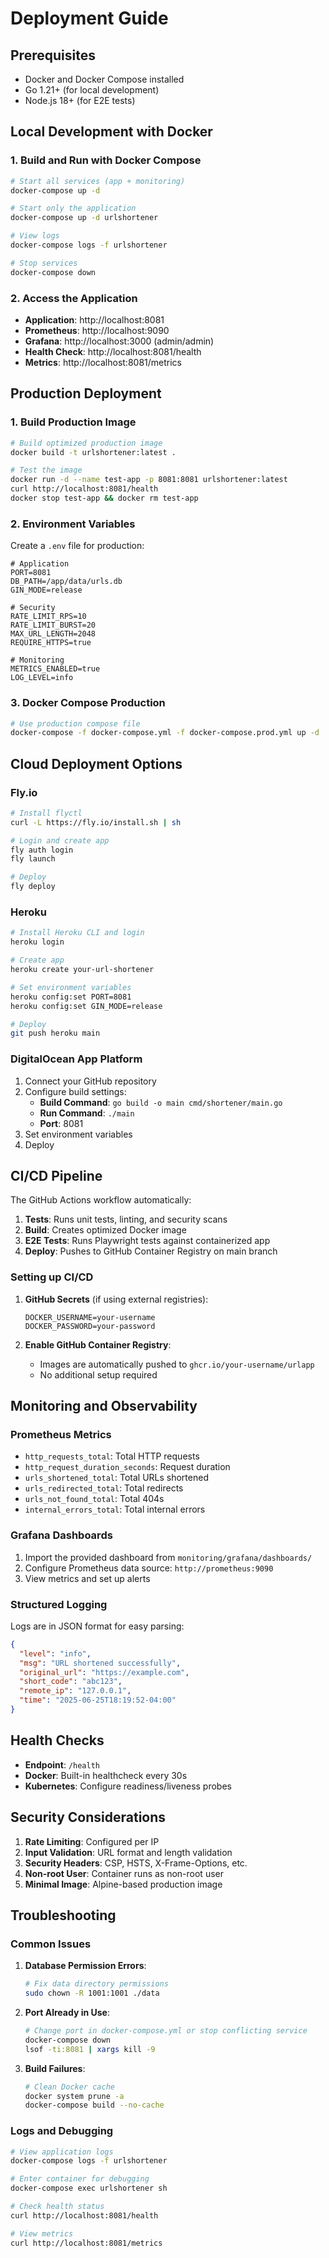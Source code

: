 # Deployment Guide

## Prerequisites

- Docker and Docker Compose installed
- Go 1.21+ (for local development)
- Node.js 18+ (for E2E tests)

## Local Development with Docker

### 1. Build and Run with Docker Compose

```bash
# Start all services (app + monitoring)
docker-compose up -d

# Start only the application
docker-compose up -d urlshortener

# View logs
docker-compose logs -f urlshortener

# Stop services
docker-compose down
```

### 2. Access the Application

- **Application**: http://localhost:8081
- **Prometheus**: http://localhost:9090
- **Grafana**: http://localhost:3000 (admin/admin)
- **Health Check**: http://localhost:8081/health
- **Metrics**: http://localhost:8081/metrics

## Production Deployment

### 1. Build Production Image

```bash
# Build optimized production image
docker build -t urlshortener:latest .

# Test the image
docker run -d --name test-app -p 8081:8081 urlshortener:latest
curl http://localhost:8081/health
docker stop test-app && docker rm test-app
```

### 2. Environment Variables

Create a `.env` file for production:

```env
# Application
PORT=8081
DB_PATH=/app/data/urls.db
GIN_MODE=release

# Security
RATE_LIMIT_RPS=10
RATE_LIMIT_BURST=20
MAX_URL_LENGTH=2048
REQUIRE_HTTPS=true

# Monitoring
METRICS_ENABLED=true
LOG_LEVEL=info
```

### 3. Docker Compose Production

```bash
# Use production compose file
docker-compose -f docker-compose.yml -f docker-compose.prod.yml up -d
```

## Cloud Deployment Options

### Fly.io

```bash
# Install flyctl
curl -L https://fly.io/install.sh | sh

# Login and create app
fly auth login
fly launch

# Deploy
fly deploy
```

### Heroku

```bash
# Install Heroku CLI and login
heroku login

# Create app
heroku create your-url-shortener

# Set environment variables
heroku config:set PORT=8081
heroku config:set GIN_MODE=release

# Deploy
git push heroku main
```

### DigitalOcean App Platform

1. Connect your GitHub repository
2. Configure build settings:
   - **Build Command**: `go build -o main cmd/shortener/main.go`
   - **Run Command**: `./main`
   - **Port**: 8081
3. Set environment variables
4. Deploy

## CI/CD Pipeline

The GitHub Actions workflow automatically:

1. **Tests**: Runs unit tests, linting, and security scans
2. **Build**: Creates optimized Docker image
3. **E2E Tests**: Runs Playwright tests against containerized app
4. **Deploy**: Pushes to GitHub Container Registry on main branch

### Setting up CI/CD

1. **GitHub Secrets** (if using external registries):
   ```
   DOCKER_USERNAME=your-username
   DOCKER_PASSWORD=your-password
   ```

2. **Enable GitHub Container Registry**:
   - Images are automatically pushed to `ghcr.io/your-username/urlapp`
   - No additional setup required

## Monitoring and Observability

### Prometheus Metrics

- `http_requests_total`: Total HTTP requests
- `http_request_duration_seconds`: Request duration
- `urls_shortened_total`: Total URLs shortened
- `urls_redirected_total`: Total redirects
- `urls_not_found_total`: Total 404s
- `internal_errors_total`: Total internal errors

### Grafana Dashboards

1. Import the provided dashboard from `monitoring/grafana/dashboards/`
2. Configure Prometheus data source: `http://prometheus:9090`
3. View metrics and set up alerts

### Structured Logging

Logs are in JSON format for easy parsing:

```json
{
  "level": "info",
  "msg": "URL shortened successfully",
  "original_url": "https://example.com",
  "short_code": "abc123",
  "remote_ip": "127.0.0.1",
  "time": "2025-06-25T18:19:52-04:00"
}
```

## Health Checks

- **Endpoint**: `/health`
- **Docker**: Built-in healthcheck every 30s
- **Kubernetes**: Configure readiness/liveness probes

## Security Considerations

1. **Rate Limiting**: Configured per IP
2. **Input Validation**: URL format and length validation
3. **Security Headers**: CSP, HSTS, X-Frame-Options, etc.
4. **Non-root User**: Container runs as non-root user
5. **Minimal Image**: Alpine-based production image

## Troubleshooting

### Common Issues

1. **Database Permission Errors**:
   ```bash
   # Fix data directory permissions
   sudo chown -R 1001:1001 ./data
   ```

2. **Port Already in Use**:
   ```bash
   # Change port in docker-compose.yml or stop conflicting service
   docker-compose down
   lsof -ti:8081 | xargs kill -9
   ```

3. **Build Failures**:
   ```bash
   # Clean Docker cache
   docker system prune -a
   docker-compose build --no-cache
   ```

### Logs and Debugging

```bash
# View application logs
docker-compose logs -f urlshortener

# Enter container for debugging
docker-compose exec urlshortener sh

# Check health status
curl http://localhost:8081/health

# View metrics
curl http://localhost:8081/metrics
```